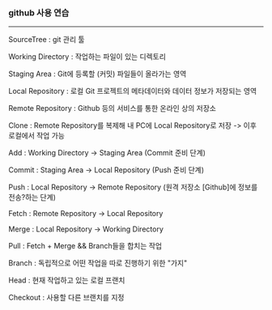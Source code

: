 ### github 사용 연습
---
SourceTree : git 관리 툴

Working Directory : 작업하는 파일이 있는 디렉토리

Staging Area : Git에 등록할 (커밋) 파일들이 올라가는 영역

Local Repository : 로컬 Git 프로젝트의 메타데이터와 데이터 정보가 저장되는 영역

Remote Repository : Github 등의 서비스를 통한 온라인 상의 저장소


Clone : Remote Repository를 복제해 내 PC에 Local Repository로 저장
	-> 이후 로컬에서 작업 가능
	

Add : Working Directory -> Staging Area (Commit 준비 단계)

Commit : Staging Area -> Local Repository (Push 준비 단계)

Push : Local Repository -> Remote Repository (원격 저장소 [Github]에 정보를 전송?하는 단계)

Fetch : Remote Repository -> Local Repository

Merge : Local Repository -> Working Directory

Pull : Fetch + Merge && Branch들을 합치는 작업


Branch : 독립적으로 어떤 작업을 따로 진행하기 위한 "가지"

Head : 현재 작업하고 있는 로컬 프랜치

Checkout : 사용할 다른 브랜치를 지정
